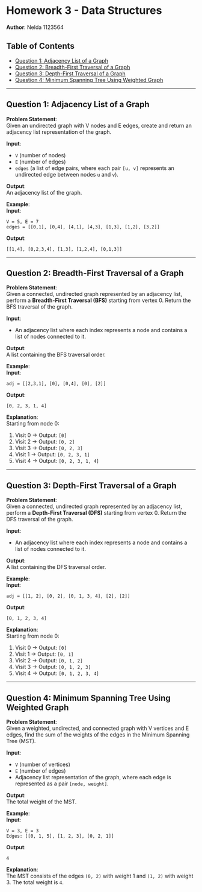 # Homework 3 - Data Structures

**Author**: Nelda 1123564  

## Table of Contents
- [Question 1: Adjacency List of a Graph](#question-1-adjacency-list-of-a-graph)
- [Question 2: Breadth-First Traversal of a Graph](#question-2-breadth-first-traversal-of-a-graph)
- [Question 3: Depth-First Traversal of a Graph](#question-3-depth-first-traversal-of-a-graph)
- [Question 4: Minimum Spanning Tree Using Weighted Graph](#question-4-minimum-spanning-tree-using-weighted-graph)

---

## Question 1: Adjacency List of a Graph
**Problem Statement**:  
Given an undirected graph with V nodes and E edges, create and return an adjacency list representation of the graph.  

**Input**:  
- `V` (number of nodes)  
- `E` (number of edges)  
- `edges` (a list of edge pairs, where each pair `[u, v]` represents an undirected edge between nodes `u` and `v`).  

**Output**:  
An adjacency list of the graph.  

**Example**:  
**Input**:  
```
V = 5, E = 7  
edges = [[0,1], [0,4], [4,1], [4,3], [1,3], [1,2], [3,2]]
```  
**Output**:  
```
[[1,4], [0,2,3,4], [1,3], [1,2,4], [0,1,3]]
```

---

## Question 2: Breadth-First Traversal of a Graph
**Problem Statement**:  
Given a connected, undirected graph represented by an adjacency list, perform a **Breadth-First Traversal (BFS)** starting from vertex 0. Return the BFS traversal of the graph.  

**Input**:  
- An adjacency list where each index represents a node and contains a list of nodes connected to it.  

**Output**:  
A list containing the BFS traversal order.  

**Example**:  
**Input**:  
```
adj = [[2,3,1], [0], [0,4], [0], [2]]
```  
**Output**:  
```
[0, 2, 3, 1, 4]
```  
**Explanation**:  
Starting from node 0:  
1. Visit 0 → Output: `[0]`  
2. Visit 2 → Output: `[0, 2]`  
3. Visit 3 → Output: `[0, 2, 3]`  
4. Visit 1 → Output: `[0, 2, 3, 1]`  
5. Visit 4 → Output: `[0, 2, 3, 1, 4]`  

---

## Question 3: Depth-First Traversal of a Graph
**Problem Statement**:  
Given a connected, undirected graph represented by an adjacency list, perform a **Depth-First Traversal (DFS)** starting from vertex 0. Return the DFS traversal of the graph.  

**Input**:  
- An adjacency list where each index represents a node and contains a list of nodes connected to it.  

**Output**:  
A list containing the DFS traversal order.  

**Example**:  
**Input**:  
```
adj = [[1, 2], [0, 2], [0, 1, 3, 4], [2], [2]]
```  
**Output**:  
```
[0, 1, 2, 3, 4]
```  
**Explanation**:  
Starting from node 0:  
1. Visit 0 → Output: `[0]`  
2. Visit 1 → Output: `[0, 1]`  
3. Visit 2 → Output: `[0, 1, 2]`  
4. Visit 3 → Output: `[0, 1, 2, 3]`  
5. Visit 4 → Output: `[0, 1, 2, 3, 4]`  

---

## Question 4: Minimum Spanning Tree Using Weighted Graph
**Problem Statement**:  
Given a weighted, undirected, and connected graph with V vertices and E edges, find the sum of the weights of the edges in the Minimum Spanning Tree (MST).  

**Input**:  
- `V` (number of vertices)  
- `E` (number of edges)  
- Adjacency list representation of the graph, where each edge is represented as a pair `[node, weight]`.  

**Output**:  
The total weight of the MST.  

**Example**:  
**Input**:  
```
V = 3, E = 3  
Edges: [[0, 1, 5], [1, 2, 3], [0, 2, 1]]
```  
**Output**:  
```
4
```  
**Explanation**:  
The MST consists of the edges `(0, 2)` with weight 1 and `(1, 2)` with weight 3. The total weight is `4`.  

